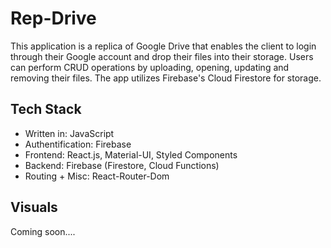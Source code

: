 # Rep-Drive
This application is a replica of Google Drive that enables the client to login through their Google account and drop their files into their storage. Users can perform CRUD operations by uploading, opening, updating and removing their files. The app utilizes Firebase's Cloud Firestore for storage.

## Tech Stack
  * Written in: JavaScript
  * Authentification: Firebase
  * Frontend: React.js, Material-UI, Styled Components
  * Backend: Firebase (Firestore, Cloud Functions)
  * Routing + Misc: React-Router-Dom

## Visuals
Coming soon....
